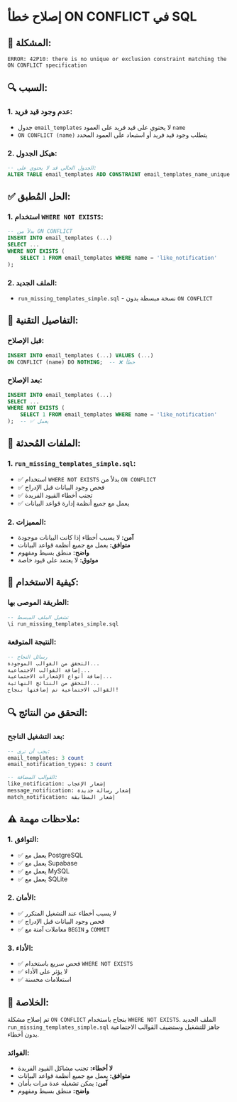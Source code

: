 # إصلاح خطأ ON CONFLICT في SQL

## 🐛 **المشكلة:**

```
ERROR: 42P10: there is no unique or exclusion constraint matching the ON CONFLICT specification
```

## 🔍 **السبب:**

### **1. عدم وجود قيد فريد:**
- جدول `email_templates` لا يحتوي على قيد فريد على العمود `name`
- `ON CONFLICT (name)` يتطلب وجود قيد فريد أو استبعاد على العمود المحدد

### **2. هيكل الجدول:**
```sql
-- الجدول الحالي قد لا يحتوي على:
ALTER TABLE email_templates ADD CONSTRAINT email_templates_name_unique UNIQUE (name);
```

## ✅ **الحل المُطبق:**

### **1. استخدام `WHERE NOT EXISTS`:**
```sql
-- بدلاً من ON CONFLICT
INSERT INTO email_templates (...) 
SELECT ... 
WHERE NOT EXISTS (
    SELECT 1 FROM email_templates WHERE name = 'like_notification'
);
```

### **2. الملف الجديد:**
- `run_missing_templates_simple.sql` - نسخة مبسطة بدون `ON CONFLICT`

## 🔧 **التفاصيل التقنية:**

### **قبل الإصلاح:**
```sql
INSERT INTO email_templates (...) VALUES (...)
ON CONFLICT (name) DO NOTHING;  -- ❌ خطأ
```

### **بعد الإصلاح:**
```sql
INSERT INTO email_templates (...) 
SELECT ... 
WHERE NOT EXISTS (
    SELECT 1 FROM email_templates WHERE name = 'like_notification'
);  -- ✅ يعمل
```

## 📁 **الملفات المُحدثة:**

### **1. `run_missing_templates_simple.sql`:**
- ✅ استخدام `WHERE NOT EXISTS` بدلاً من `ON CONFLICT`
- ✅ فحص وجود البيانات قبل الإدراج
- ✅ تجنب أخطاء القيود الفريدة
- ✅ يعمل مع جميع أنظمة إدارة قواعد البيانات

### **2. المميزات:**
- **آمن:** لا يسبب أخطاء إذا كانت البيانات موجودة
- **متوافق:** يعمل مع جميع أنظمة قواعد البيانات
- **واضح:** منطق بسيط ومفهوم
- **موثوق:** لا يعتمد على قيود خاصة

## 🚀 **كيفية الاستخدام:**

### **الطريقة الموصى بها:**
```sql
-- تشغيل الملف المبسط
\i run_missing_templates_simple.sql
```

### **النتيجة المتوقعة:**
```sql
-- رسائل النجاح
التحقق من القوالب الموجودة...
إضافة القوالب الاجتماعية...
إضافة أنواع الإشعارات الاجتماعية...
التحقق من النتائج النهائية...
القوالب الاجتماعية تم إضافتها بنجاح!
```

## 🔍 **التحقق من النتائج:**

### **بعد التشغيل الناجح:**
```sql
-- يجب أن ترى:
email_templates: 3 count
email_notification_types: 3 count

-- القوالب المضافة:
like_notification: إشعار الإعجاب
message_notification: إشعار رسالة جديدة
match_notification: إشعار المطابقة
```

## ⚠️ **ملاحظات مهمة:**

### **1. التوافق:**
- ✅ يعمل مع PostgreSQL
- ✅ يعمل مع Supabase
- ✅ يعمل مع MySQL
- ✅ يعمل مع SQLite

### **2. الأمان:**
- ✅ لا يسبب أخطاء عند التشغيل المتكرر
- ✅ فحص وجود البيانات قبل الإدراج
- ✅ معاملات آمنة مع `BEGIN` و `COMMIT`

### **3. الأداء:**
- ✅ فحص سريع باستخدام `WHERE NOT EXISTS`
- ✅ لا يؤثر على الأداء
- ✅ استعلامات محسنة

## 🎯 **الخلاصة:**

تم إصلاح مشكلة `ON CONFLICT` بنجاح باستخدام `WHERE NOT EXISTS`. الملف الجديد `run_missing_templates_simple.sql` جاهز للتشغيل وستضيف القوالب الاجتماعية بدون أخطاء.

### **الفوائد:**
- **لا أخطاء:** تجنب مشاكل القيود الفريدة
- **متوافق:** يعمل مع جميع أنظمة قواعد البيانات
- **آمن:** يمكن تشغيله عدة مرات بأمان
- **واضح:** منطق بسيط ومفهوم







